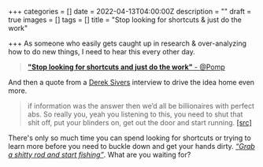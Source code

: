 +++
categories = []
date = 2022-04-13T04:00:00Z
description = ""
draft = true
images = []
tags = []
title = "Stop looking for shortcuts & just do the work"

+++
As someone who easily gets caught up in research & over-analyzing how to do new things, I need to hear this every other day.

> [**"Stop looking for shortcuts and just do the work"** - @Pomp](https://twitter.com/APompliano/status/1328378491469959170?s=20 "https://twitter.com/APompliano/status/1328378491469959170?s=20")

And then a quote from a [Derek Sivers](https://sive.rs/) interview to drive the idea home even more.

> if information was the answer then we’d all be billionaires with perfect abs. So really you, yeah you listening to this, you need to shut that shit off, put your blinders on, get out the door and start running. [\[src\]](https://sive.rs/2015-12-ferriss2)

There's only so much time you can spend looking for shortcuts or trying to learn more before you need to buckle down and get your hands dirty. [_“Grab a shitty rod and start fishing”_](https://www.dickiebush.com/articles/fishing). What are you waiting for?